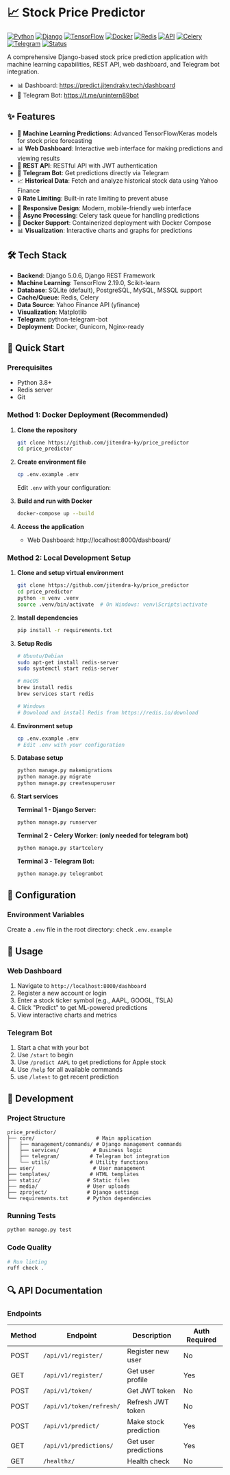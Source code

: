 # 📈 Stock Price Predictor

[![Python](https://img.shields.io/badge/python-3.8+-blue.svg)](https://www.python.org/downloads/)
[![Django](https://img.shields.io/badge/django-5.0.6-green.svg)](https://www.djangoproject.com/)
[![TensorFlow](https://img.shields.io/badge/tensorflow-2.19.0-orange.svg)](https://www.tensorflow.org/)
[![Docker](https://img.shields.io/badge/docker-ready-blue.svg)](https://www.docker.com/)
[![Redis](https://img.shields.io/badge/redis-required-red.svg)](https://redis.io/)
[![API](https://img.shields.io/badge/API-REST-brightgreen.svg)](https://www.django-rest-framework.org/)
[![Celery](https://img.shields.io/badge/celery-async-yellow.svg)](https://celeryproject.org/)
[![Telegram](https://img.shields.io/badge/telegram-bot-blue.svg)](https://core.telegram.org/bots)
[![Status](https://img.shields.io/badge/status-active-brightgreen.svg)]()

A comprehensive Django-based stock price prediction application with machine learning capabilities, REST API, web dashboard, and Telegram bot integration.


- 📊 Dashboard: https://predict.jitendraky.tech/dashboard
- 🤖 Telegram Bot: https://t.me/unintern89bot

## ✨ Features

- 🤖 **Machine Learning Predictions**: Advanced TensorFlow/Keras models for stock price forecasting
- 📊 **Web Dashboard**: Interactive web interface for making predictions and viewing results
- 🚀 **REST API**: RESTful API with JWT authentication
- 🤖 **Telegram Bot**: Get predictions directly via Telegram
- 📈 **Historical Data**: Fetch and analyze historical stock data using Yahoo Finance
- 🔒 **Rate Limiting**: Built-in rate limiting to prevent abuse
- 📱 **Responsive Design**: Modern, mobile-friendly web interface
- 🔄 **Async Processing**: Celery task queue for handling predictions
- 🐳 **Docker Support**: Containerized deployment with Docker Compose
- 📊 **Visualization**: Interactive charts and graphs for predictions

## 🛠️ Tech Stack

- **Backend**: Django 5.0.6, Django REST Framework
- **Machine Learning**: TensorFlow 2.19.0, Scikit-learn
- **Database**: SQLite (default), PostgreSQL, MySQL, MSSQL support
- **Cache/Queue**: Redis, Celery
- **Data Source**: Yahoo Finance API (yfinance)
- **Visualization**: Matplotlib
- **Telegram**: python-telegram-bot
- **Deployment**: Docker, Gunicorn, Nginx-ready

## 🚀 Quick Start

### Prerequisites

- Python 3.8+
- Redis server
- Git

### Method 1: Docker Deployment (Recommended)

1. **Clone the repository**
   ```bash
   git clone https://github.com/jitendra-ky/price_predictor
   cd price_predictor
   ```

2. **Create environment file**
   ```bash
   cp .env.example .env
   ```
   Edit `.env` with your configuration:

3. **Build and run with Docker**
   ```bash
   docker-compose up --build
   ```

4. **Access the application**
   - Web Dashboard: http://localhost:8000/dashboard/

### Method 2: Local Development Setup

1. **Clone and setup virtual environment**
   ```bash
   git clone https://github.com/jitendra-ky/price_predictor
   cd price_predictor
   python -m venv .venv
   source .venv/bin/activate  # On Windows: venv\Scripts\activate
   ```

2. **Install dependencies**
   ```bash
   pip install -r requirements.txt
   ```

3. **Setup Redis**
   ```bash
   # Ubuntu/Debian
   sudo apt-get install redis-server
   sudo systemctl start redis-server
   
   # macOS
   brew install redis
   brew services start redis
   
   # Windows
   # Download and install Redis from https://redis.io/download
   ```

4. **Environment setup**
   ```bash
   cp .env.example .env
   # Edit .env with your configuration
   ```

5. **Database setup**
   ```bash
   python manage.py makemigrations
   python manage.py migrate
   python manage.py createsuperuser
   ```

6. **Start services**
   
   **Terminal 1 - Django Server:**
   ```bash
   python manage.py runserver
   ```
   
   **Terminal 2 - Celery Worker: (only needed for telegram bot)**
   ```bash
   python manage.py startcelery
   ```
   
   **Terminal 3 - Telegram Bot:**
   ```bash
   python manage.py telegrambot
   ```

## 📝 Configuration

### Environment Variables

Create a `.env` file in the root directory:
check `.env.example`

## 🎯 Usage

### Web Dashboard

1. Navigate to `http://localhost:8000/dashboard`
2. Register a new account or login
3. Enter a stock ticker symbol (e.g., AAPL, GOOGL, TSLA)
4. Click "Predict" to get ML-powered predictions
5. View interactive charts and metrics

### Telegram Bot

1. Start a chat with your bot
2. Use `/start` to begin
3. Use `/predict AAPL` to get predictions for Apple stock
4. Use `/help` for all available commands
5. use `/latest` to get recent prediction

## 🔧 Development

### Project Structure

```
price_predictor/
├── core/                    # Main application
│   ├── management/commands/ # Django management commands
│   ├── services/           # Business logic
│   ├── telegram/          # Telegram bot integration
│   └── utils/             # Utility functions
├── user/                   # User management
├── templates/             # HTML templates
├── static/               # Static files
├── media/                # User uploads
├── zproject/             # Django settings
└── requirements.txt      # Python dependencies
```

### Running Tests

```bash
python manage.py test
```

### Code Quality

```bash
# Run linting
ruff check .

```

## 🔍 API Documentation

### Endpoints

| Method | Endpoint | Description | Auth Required |
|--------|----------|-------------|---------------|
| POST | `/api/v1/register/` | Register new user | No |
| GET | `/api/v1/register/` | Get user profile | Yes |
| POST | `/api/v1/token/` | Get JWT token | No |
| POST | `/api/v1/token/refresh/` | Refresh JWT token | No |
| POST | `/api/v1/predict/` | Make stock prediction | Yes |
| GET | `/api/v1/predictions/` | Get user predictions | Yes |
| GET | `/healthz/` | Health check | No |
